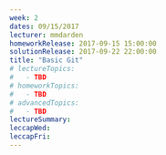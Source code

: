 ```yaml
---
week: 2
dates: 09/15/2017
lecturer: mmdarden
homeworkRelease: 2017-09-15 15:00:00
solutionRelease: 2017-09-22 22:00:00
title: "Basic Git"
# lectureTopics:
#   - TBD
# homeworkTopics:
#   - TBD
# advancedTopics:
#   - TBD
lectureSummary:
leccapWed:
leccapFri:
---
```

